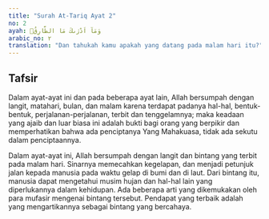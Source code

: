 ```yaml
---
title: "Surah At-Tariq Ayat 2"
no: 2
ayah: وَمَآ اَدْرٰىكَ مَا الطَّارِقُۙ 
arabic_no: ٢
translation: "Dan tahukah kamu apakah yang datang pada malam hari itu?"
---
```


## Tafsir

Dalam ayat-ayat ini dan pada beberapa ayat lain, Allah bersumpah dengan langit, matahari, bulan, dan malam karena terdapat padanya hal-hal, bentuk-bentuk, perjalanan-perjalanan, terbit dan tenggelamnya; maka keadaan yang ajaib dan luar biasa ini adalah bukti bagi orang yang berpikir dan memperhatikan bahwa ada penciptanya Yang Mahakuasa, tidak ada sekutu dalam penciptaannya.

Dalam ayat-ayat ini, Allah bersumpah dengan langit dan bintang yang terbit pada malam hari. Sinarnya memecahkan kegelapan, dan menjadi petunjuk jalan kepada manusia pada waktu gelap di bumi dan di laut. Dari bintang itu, manusia dapat mengetahui musim hujan dan hal-hal lain yang diperlukannya dalam kehidupan. Ada beberapa arti yang dikemukakan oleh para mufasir mengenai bintang tersebut. Pendapat yang terbaik adalah yang mengartikannya sebagai bintang yang bercahaya.